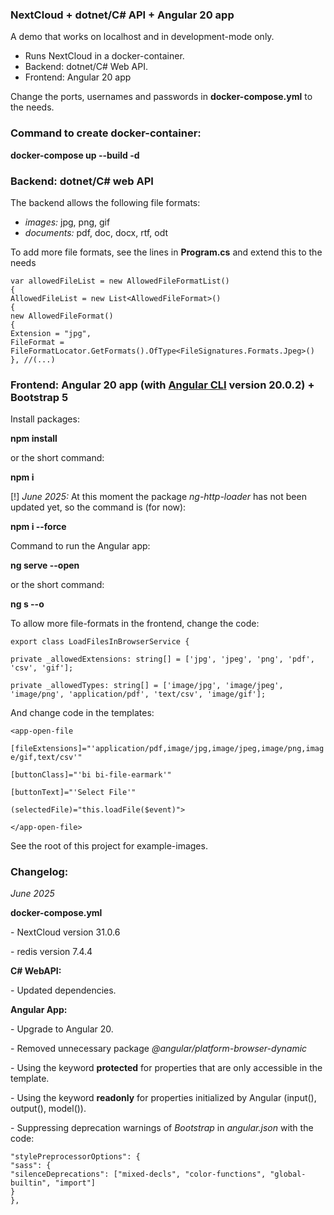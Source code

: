 ### **NextCloud + dotnet/C# API + Angular 20 app**

A demo that works on localhost and in development-mode only.

*   Runs NextCloud in a docker-container.
*   Backend: dotnet/C# Web API.
*   Frontend: Angular 20 app

Change the ports, usernames and passwords in **docker-compose.yml** to the needs.

### Command to create docker-container:

**docker-compose up --build -d**

### **Backend: dotnet/C# web API**

The backend allows the following file formats:

*   _images:_ jpg, png, gif
*   _documents:_ pdf, doc, docx, rtf, odt

To add more file formats, see the lines in **Program.cs** and extend this to the needs

`var allowedFileList = new AllowedFileFormatList()`  
`{`  
`AllowedFileList = new List<AllowedFileFormat>()`  
`{`  
`new AllowedFileFormat()`  
`{`  
`Extension = "jpg",`  
`FileFormat = FileFormatLocator.GetFormats().OfType<FileSignatures.Formats.Jpeg>()`  
`}, //(...)`

### **Frontend: Angular 20 app (with** [**Angular CLI**](https://github.com/angular/angular-cli) **version 20.0.2) + Bootstrap 5**

Install packages:

**npm install**

or the short command:

**npm i**

\[!\] _June 2025:_ At this moment the package _ng-http-loader_ has not been updated yet, so the command is (for now):

**npm i --force**

Command to run the Angular app:

**ng serve --open**

or the short command:

**ng s --o**

To allow more file-formats in the frontend, change the code:

`export class LoadFilesInBrowserService {`

`private _allowedExtensions: string[] = ['jpg', 'jpeg', 'png', 'pdf', 'csv', 'gif'];`

`private _allowedTypes: string[] = ['image/jpg', 'image/jpeg', 'image/png', 'application/pdf', 'text/csv', 'image/gif'];`

And change code in the templates:

`<app-open-file`

`[fileExtensions]="'application/pdf,image/jpg,image/jpeg,image/png,image/gif,text/csv'"`

`[buttonClass]="'bi bi-file-earmark'"`

`[buttonText]="'Select File'"`

`(selectedFile)="this.loadFile($event)">`

`</app-open-file>`

See the root of this project for example-images.

### **Changelog:**

_June 2025_

**docker-compose.yml**

\- NextCloud version 31.0.6

\- redis version 7.4.4

**C# WebAPI:**

\- Updated dependencies.

**Angular App:**

\- Upgrade to Angular 20.

\- Removed unnecessary package _@angular/platform-browser-dynamic_

\- Using the keyword **protected** for properties that are only accessible in the template.

\- Using the keyword **readonly** for properties initialized by Angular (input(), output(), model()).

\- Suppressing deprecation warnings of _Bootstrap_ in _angular.json_ with the code:

`"stylePreprocessorOptions": {`  
`"sass": {`  
`"silenceDeprecations": ["mixed-decls", "color-functions", "global-builtin", "import"]`  
`}`  
`},`